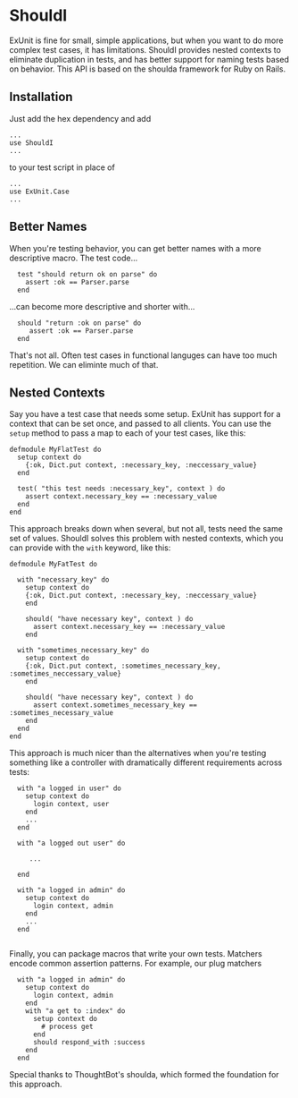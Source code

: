 ShouldI
=======

ExUnit is fine for small, simple applications, but when you want to do more complex test cases, it has limitations. ShouldI provides nested contexts to eliminate duplication in tests, and has better support for naming tests based on behavior. This API is based on the shoulda framework for Ruby on Rails. 

Installation
------------
Just add the hex dependency and add 

~~~
...
use ShouldI 
...
~~~

to your test script in place of 

~~~
...
use ExUnit.Case
...
~~~

Better Names
------------
When you're testing behavior, you can get better names with a more descriptive macro. The test code...

~~~
  test "should return ok on parse" do  
    assert :ok == Parser.parse
  end
~~~

...can become more descriptive and shorter with...


~~~
  should "return :ok on parse" do
     assert :ok == Parser.parse
  end
~~~

That's not all. Often test cases in functional languges can have too much repetition. We can eliminte much of that. 

Nested Contexts
---------------

Say you have a test case that needs some setup. ExUnit has support for a context that can be set once, and passed to all clients. You can use the `setup` method to pass a map to each of your test cases, like this:

~~~
defmodule MyFlatTest do
  setup context do
    {:ok, Dict.put context, :necessary_key, :neccessary_value}
  end
  
  test( "this test needs :necessary_key", context ) do
    assert context.necessary_key == :necessary_value
  end
end
~~~

This approach breaks down when several, but not all, tests need the same set of values. ShouldI solves this problem with nested contexts, which you can provide with the `with` keyword, like this:

~~~
defmodule MyFatTest do

  with "necessary_key" do
    setup context do
    {:ok, Dict.put context, :necessary_key, :neccessary_value}
    end
  
    should( "have necessary key", context ) do
      assert context.necessary_key == :necessary_value
    end
  
  with "sometimes_necessary_key" do
    setup context do
    {:ok, Dict.put context, :sometimes_necessary_key, :sometimes_neccessary_value}
    end
  
    should( "have necessary key", context ) do
      assert context.sometimes_necessary_key == :sometimes_necessary_value
    end
  end
end
~~~

This approach is much nicer than the alternatives when you're testing something like a controller with dramatically different requirements across tests:

~~~
  with "a logged in user" do
    setup context do
      login context, user
    end
    ...
  end
  
  with "a logged out user" do
     
     ...
     
  end
  
  with "a logged in admin" do
    setup context do
      login context, admin
    end
    ...
  end
  
~~~

Finally, you can package macros that write your own tests. Matchers encode common assertion patterns. For example, our plug matchers 

~~~
  with "a logged in admin" do
    setup context do
      login context, admin
    end
    with "a get to :index" do
      setup context do
        # process get
      end
      should respond_with :success
    end
  end
  ~~~

Special thanks to ThoughtBot's shoulda, which formed the foundation for this approach. 
